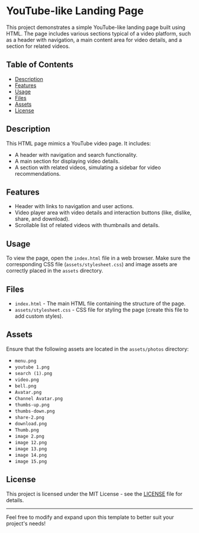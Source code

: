 # YouTube-like Landing Page

This project demonstrates a simple YouTube-like landing page built using HTML. The page includes various sections typical of a video platform, such as a header with navigation, a main content area for video details, and a section for related videos.

## Table of Contents

- [Description](#description)
- [Features](#features)
- [Usage](#usage)
- [Files](#files)
- [Assets](#assets)
- [License](#license)

## Description

This HTML page mimics a YouTube video page. It includes:
- A header with navigation and search functionality.
- A main section for displaying video details.
- A section with related videos, simulating a sidebar for video recommendations.

## Features

- Header with links to navigation and user actions.
- Video player area with video details and interaction buttons (like, dislike, share, and download).
- Scrollable list of related videos with thumbnails and details.

## Usage

To view the page, open the `index.html` file in a web browser. Make sure the corresponding CSS file (`assets/stylesheet.css`) and image assets are correctly placed in the `assets` directory.

## Files

- `index.html` - The main HTML file containing the structure of the page.
- `assets/stylesheet.css` - CSS file for styling the page (create this file to add custom styles).

## Assets

Ensure that the following assets are located in the `assets/photos` directory:

- `menu.png`
- `youtube 1.png`
- `search (1).png`
- `video.png`
- `bell.png`
- `Avatar.png`
- `Channel Avatar.png`
- `thumbs-up.png`
- `thumbs-down.png`
- `share-2.png`
- `download.png`
- `Thumb.png`
- `image 2.png`
- `image 12.png`
- `image 13.png`
- `image 14.png`
- `image 15.png`

## License

This project is licensed under the MIT License - see the [LICENSE](LICENSE) file for details.

---

Feel free to modify and expand upon this template to better suit your project's needs!

